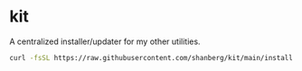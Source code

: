 # kit

A centralized installer/updater for my other utilities.

```sh
curl -fsSL https://raw.githubusercontent.com/shanberg/kit/main/install.sh | bash
```